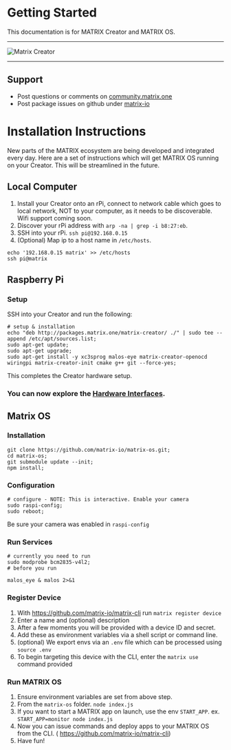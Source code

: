 # Getting Started
This documentation is for MATRIX Creator and MATRIX OS.
________
![Matrix Creator](http://packages.matrix.one/wiki-images/general-assets/hand-small.png)
________
## Support

* Post questions or comments on [community.matrix.one](http://community.matrix.one/)
* Post package issues on github under [matrix-io](https://github.com/matrix-io)

# Installation Instructions
New parts of the MATRIX ecosystem are being developed and integrated every day. Here are a set of instructions which will get MATRIX OS running on your Creator. This will be streamlined in the future.

## Local Computer
1. Install your Creator onto an rPi, connect to network cable which goes to local network, NOT to your computer, as it needs to be discoverable. Wifi support coming soon.
1. Discover your rPi address with `arp -na | grep -i b8:27:eb`.
1. SSH into your rPi. `ssh pi@192.168.0.15`
1. (Optional) Map ip to a host name in `/etc/hosts`.
```
echo '192.168.0.15 matrix' >> /etc/hosts
ssh pi@matrix
```

## Raspberry Pi
### Setup
SSH into your Creator and run the following:
```
# setup & installation
echo "deb http://packages.matrix.one/matrix-creator/ ./" | sudo tee --append /etc/apt/sources.list;
sudo apt-get update;
sudo apt-get upgrade;
sudo apt-get install -y xc3sprog malos-eye matrix-creator-openocd wiringpi matrix-creator-init cmake g++ git --force-yes;
```

This completes the Creator hardware setup.

### You can now explore the [Hardware Interfaces](../intro/interfaces.md).

## Matrix OS
### Installation
```
git clone https://github.com/matrix-io/matrix-os.git;
cd matrix-os;
git submodule update --init;
npm install;
```

### Configuration

```
# configure - NOTE: This is interactive. Enable your camera
sudo raspi-config;
sudo reboot;
```

Be sure your camera was enabled in `raspi-config`

### Run Services

```
# currently you need to run
sudo modprobe bcm2835-v4l2;
# before you run

malos_eye & malos 2>&1
```

### Register Device

1. With https://github.com/matrix-io/matrix-cli run ` matrix register device `
1. Enter a name and (optional) description
1. After a few moments you will be provided with a device ID and secret.
1. Add these as environment variables via a shell script or command line.
1. (optional) We export envs via an `.env` file which can be processed using `source .env`
1. To begin targeting this device with the CLI, enter the `matrix use` command provided

### Run MATRIX OS
1. Ensure environment variables are set from above step.
1. From the `matrix-os` folder. `node index.js`
1. If you want to start a MATRIX app on launch, use the env `START_APP`. ex. `START_APP=monitor node index.js`
1. Now you can issue commands and deploy apps to your MATRIX OS from the CLI. ( https://github.com/matrix-io/matrix-cli)
1. Have fun!
